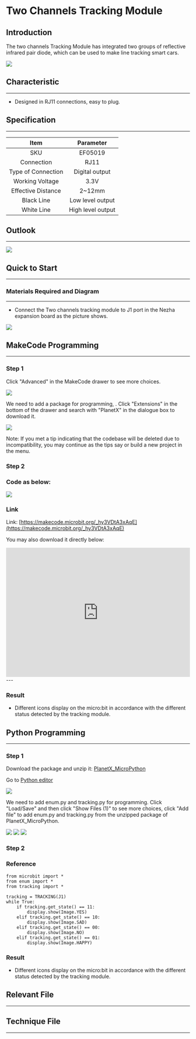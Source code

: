 # Two Channels Tracking Module

## Introduction
The two channels Tracking Module has integrated two groups of reflective infrared pair diode, which can be used to make line tracking smart cars. 

![](./images/05019_01.png)

## Characteristic

---

- Designed in RJ11 connections, easy to plug.

## Specification

---

Item | Parameter 
:-: | :-: 
SKU|EF05019
Connection|RJ11
Type of Connection|Digital output
Working Voltage|3.3V
Effective Distance|2~12mm
Black Line|Low level output
White Line|High level output





## Outlook
---


![](./images/05019_02.png)

## Quick to Start

---

### Materials Required and Diagram

---

- Connect the Two channels tracking module to J1 port in the Nezha expansion board as the picture shows.


![](./images/05019_03.png)

## MakeCode Programming

---

### Step 1

Click "Advanced" in the MakeCode drawer to see more choices.

![](./images/05001_04.png)

We need to add a package for programming, . Click "Extensions" in the bottom of the drawer and search with "PlanetX" in the dialogue box to download it. 

![](./images/05001_05.png)

Note: If you met a tip indicating that the codebase will be deleted due to incompatibility, you may continue as the tips say or build a new project in the menu. 

### Step 2

### Code as below:

![](./images/05019_06.png)


### Link
Link: [https://makecode.microbit.org/_hy3VDtA3xAqE](https://makecode.microbit.org/_hy3VDtA3xAqE)

You may also download it directly below: 

<div style="position:relative;height:0;padding-bottom:70%;overflow:hidden;"><iframe style="position:absolute;top:0;left:0;width:100%;height:100%;" src="https://makecode.microbit.org/#pub:_hy3VDtA3xAqE" frameborder="0" sandbox="allow-popups allow-forms allow-scripts allow-same-origin"></iframe></div>  
---

### Result
- Different icons display on the micro:bit in accordance with the different status detected by the tracking module.

## Python Programming 

---

### Step 1

Download the package and unzip it: [PlanetX_MicroPython](https://github.com/lionyhw/PlanetX_MicroPython/archive/master.zip)

Go to  [Python editor](https://python.microbit.org/v/2.0)

![](./images/05001_07.png)

We need to add enum.py and tracking.py for programming. Click "Load/Save" and then click "Show Files (1)" to see more choices, click "Add file" to add enum.py and tracking.py from the unzipped package of PlanetX_MicroPython. 

![](./images/05001_08.png)
![](./images/05001_09.png)
![](./images/05019_10.png)

### Step 2

### Reference

```
from microbit import *
from enum import *
from tracking import *

tracking = TRACKING(J1)
while True:
    if tracking.get_state() == 11:
        display.show(Image.YES)
    elif tracking.get_state() == 10:
        display.show(Image.SAD)
    elif tracking.get_state() == 00:
        display.show(Image.NO)
    elif tracking.get_state() == 01:
        display.show(Image.HAPPY)
```


### Result
- Different icons display on the micro:bit in accordance with the different status detected by the tracking module.
## Relevant File

---

## Technique File

---
